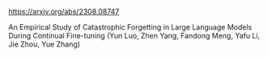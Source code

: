 https://arxiv.org/abs/2308.08747

An Empirical Study of Catastrophic Forgetting in Large Language Models During Continual Fine-tuning (Yun Luo, Zhen Yang, Fandong Meng, Yafu Li, Jie Zhou, Yue Zhang)